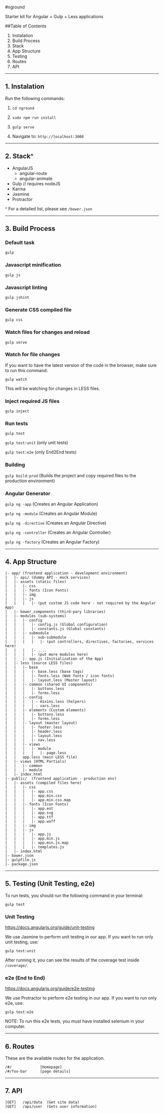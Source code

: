 #nground

Starter kit for Angular + Gulp + Less applications

##Table of Contents
1. Instalation
2. Build Process
3. Stack
4. App Structure
5. Testing
6. Routes
7. API

-----------------------------------

## 1. Instalation

Run the following commands:

1. `cd nground`

2. `sudo npm run install`

3. `gulp serve`

4. Navigate to: `http://localhost:3000`

--------------------------------------

## 2. Stack^
- AngularJS
	- angular-route
	- angular-animate
- Gulp // requires nodeJS
- Karma
- Jasmine
- Protractor

^ For a detailed list, please see `/bower.json`


-------------------------------------


## 3. Build Process

### Default task
`gulp`

### Javascript minification
`gulp js`

### Javascript linting
`gulp jshint`

### Generate CSS compiled file
`gulp css`

### Watch files for changes and reload
`gulp serve`

### Watch for file changes

If you want to have the latest version of the code in the browser, make sure to run this command:

`gulp watch`

This will be watching for changes in LESS files.

### Inject required JS files
`gulp inject`

### Run tests

`gulp test`

`gulp test:unit` (only unit tests)

`gulp test:e2e` (only End2End tests)

### Building

`gulp build:prod` (Builds the project and copy required files to the production environment)

### Angular Generator

`gulp ng -app` (Creates an Angular Application)

`gulp ng -module` (Creates an Angular Module)

`gulp ng -directive` (Creates an Angular Directive)

`gulp ng -controller` (Creates an Angular Controller)

`gulp ng -factory` (Creates an Angular Factory)


---------------------------------------

## 4. App Structure

```
|- app/ (frontend application - development environment)
|	|- api/	(dummy API - mock services)
|	|- assets (static files)
|	|	|- css
|	|	|- fonts (Icon Fonts)
|	|	|- img
|	|	|- js
|	|	|	|- (put custom JS code here - not required by the Angular App)
|	|- bower_components (third-pary libraries)
|	|- modules (sub-systems)
|	|	|- config
|	|	|	|- config.js (Global configuration)
|	|	|	|- constants.js (Global constants)
|	|	|- submodule
|	|	|	|- sub-submodule
|	|	|	|	|- (put controllers, directives, factories, services here)
|	|	|	|- ....
|	|	|	|- (put more modules here)
|	|	|- app.js (Initialization of the App)
|	|- less (source LESS files)
|	|	|- base
|	|	|	|- base.less (base tags)
|	|	|	|- fonts.less (Web fonts / icon fonts)
|	|	|	|- layout.less (Master layout)
|	|	|- common (shared UI components)
|	|	|	|- buttons.less
|	|	|	|- forms.less
|	|	|- config
|	|	|	| - mixins.less (helpers)
|	|	|	| - vars.less
|	|	|- elements (Custom elements)
|	|	|	|- buttons.less
|	|	|	|- forms.less
|   |   |- layout (master layout)
|   |   |   |- footer.less
|   |   |   |- header.less
|   |   |   |- layout.less
|   |   |   |- nav.less
|	|	|- views
|	|	|	|- module
|	|	|	|	|- page.less
|	|	app.less (main LESS file)
|	|- views (HTML Partials)
|	|	|- common
|	|	|- module
|	|- index.html
|- public/	(frontend application - production env)
|	|- assets (compiled files here)
|	|	|- css
|	|	|	|- app.css
|	|	|	|- app.min.css
|	|	|	|- app.min.css.map
|	|	|- fonts (Icon Fonts)
|	|	|	|- app.eot
|	|	|	|- app.svg
|	|	|	|- app.ttf
|	|	|	|- app.woff
|	|	|- img
|	|	|- js
|	|	|	|- app.js
|	|	|	|- app.min.js
|	|	|	|- app.min.js.map
|	|	|	|- templates.js
|	|- index.html
|- bower.json
|- gulpfile.js
|- package.json
```

---------------------------------------

## 5. Testing (Unit Testing, e2e)

To run tests, you should run the following command in your terminal:

`gulp test`

### Unit Testing
<https://docs.angularjs.org/guide/unit-testing>

We use Jasmine to perform unit testing in our app. If you want to run only unit testing, use:

`gulp test:unit`

After running it, you can see the results of the coverage test inside `/coverage/`.

### e2e (End to End)
<https://docs.angularjs.org/guide/e2e-testing>

We use Protractor to perform e2e testing in our app. If you want to run only e2e, use:

`gulp test:e2e`

NOTE: To run this e2e tests, you must have installed selenium in your computer.


---------------------------------------

## 6. Routes

These are the available routes for the application.

```
/#/				[Homepage]
/#/foo-bar		[page details]
```

---------------------------------------

## 7. API

```
[GET]	/api/data  (Get site data)
[GET]	/api/user  (Gets user information)
```